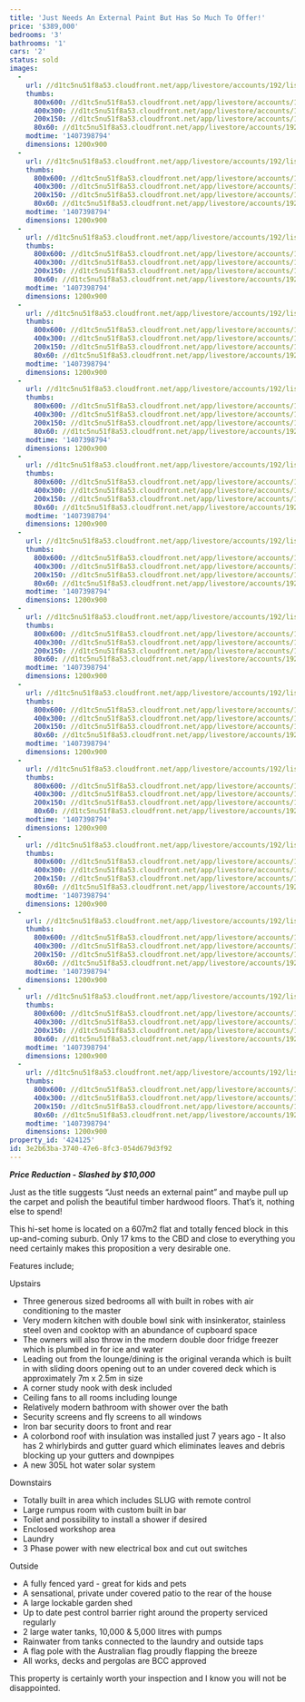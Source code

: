 ```yaml
---
title: 'Just Needs An External Paint But Has So Much To Offer!'
price: '$389,000'
bedrooms: '3'
bathrooms: '1'
cars: '2'
status: sold
images:
  -
    url: //d1tc5nu51f8a53.cloudfront.net/app/livestore/accounts/192/listings/212036/images/Front_7320893696_20140807060452.jpg
    thumbs:
      800x600: //d1tc5nu51f8a53.cloudfront.net/app/livestore/accounts/192/listings/212036/images/Front_7320893696_20140807060452_800x600.jpg
      400x300: //d1tc5nu51f8a53.cloudfront.net/app/livestore/accounts/192/listings/212036/images/Front_7320893696_20140807060452_400x300.jpg
      200x150: //d1tc5nu51f8a53.cloudfront.net/app/livestore/accounts/192/listings/212036/images/Front_7320893696_20140807060452_200x150.jpg
      80x60: //d1tc5nu51f8a53.cloudfront.net/app/livestore/accounts/192/listings/212036/images/Front_7320893696_20140807060452_80x60.jpg
    modtime: '1407398794'
    dimensions: 1200x900
  -
    url: //d1tc5nu51f8a53.cloudfront.net/app/livestore/accounts/192/listings/212036/images/Kitchen_9338698215_20140807060439.jpg
    thumbs:
      800x600: //d1tc5nu51f8a53.cloudfront.net/app/livestore/accounts/192/listings/212036/images/Kitchen_9338698215_20140807060439_800x600.jpg
      400x300: //d1tc5nu51f8a53.cloudfront.net/app/livestore/accounts/192/listings/212036/images/Kitchen_9338698215_20140807060439_400x300.jpg
      200x150: //d1tc5nu51f8a53.cloudfront.net/app/livestore/accounts/192/listings/212036/images/Kitchen_9338698215_20140807060439_200x150.jpg
      80x60: //d1tc5nu51f8a53.cloudfront.net/app/livestore/accounts/192/listings/212036/images/Kitchen_9338698215_20140807060439_80x60.jpg
    modtime: '1407398794'
    dimensions: 1200x900
  -
    url: //d1tc5nu51f8a53.cloudfront.net/app/livestore/accounts/192/listings/212036/images/Front-Deck_8143169452_20140807060443.jpg
    thumbs:
      800x600: //d1tc5nu51f8a53.cloudfront.net/app/livestore/accounts/192/listings/212036/images/Front-Deck_8143169452_20140807060443_800x600.jpg
      400x300: //d1tc5nu51f8a53.cloudfront.net/app/livestore/accounts/192/listings/212036/images/Front-Deck_8143169452_20140807060443_400x300.jpg
      200x150: //d1tc5nu51f8a53.cloudfront.net/app/livestore/accounts/192/listings/212036/images/Front-Deck_8143169452_20140807060443_200x150.jpg
      80x60: //d1tc5nu51f8a53.cloudfront.net/app/livestore/accounts/192/listings/212036/images/Front-Deck_8143169452_20140807060443_80x60.jpg
    modtime: '1407398794'
    dimensions: 1200x900
  -
    url: //d1tc5nu51f8a53.cloudfront.net/app/livestore/accounts/192/listings/212036/images/Living_4361834144_20140807060434.jpg
    thumbs:
      800x600: //d1tc5nu51f8a53.cloudfront.net/app/livestore/accounts/192/listings/212036/images/Living_4361834144_20140807060434_800x600.jpg
      400x300: //d1tc5nu51f8a53.cloudfront.net/app/livestore/accounts/192/listings/212036/images/Living_4361834144_20140807060434_400x300.jpg
      200x150: //d1tc5nu51f8a53.cloudfront.net/app/livestore/accounts/192/listings/212036/images/Living_4361834144_20140807060434_200x150.jpg
      80x60: //d1tc5nu51f8a53.cloudfront.net/app/livestore/accounts/192/listings/212036/images/Living_4361834144_20140807060434_80x60.jpg
    modtime: '1407398794'
    dimensions: 1200x900
  -
    url: //d1tc5nu51f8a53.cloudfront.net/app/livestore/accounts/192/listings/212036/images/Dining_688249636_20140807060437.jpg
    thumbs:
      800x600: //d1tc5nu51f8a53.cloudfront.net/app/livestore/accounts/192/listings/212036/images/Dining_688249636_20140807060437_800x600.jpg
      400x300: //d1tc5nu51f8a53.cloudfront.net/app/livestore/accounts/192/listings/212036/images/Dining_688249636_20140807060437_400x300.jpg
      200x150: //d1tc5nu51f8a53.cloudfront.net/app/livestore/accounts/192/listings/212036/images/Dining_688249636_20140807060437_200x150.jpg
      80x60: //d1tc5nu51f8a53.cloudfront.net/app/livestore/accounts/192/listings/212036/images/Dining_688249636_20140807060437_80x60.jpg
    modtime: '1407398794'
    dimensions: 1200x900
  -
    url: //d1tc5nu51f8a53.cloudfront.net/app/livestore/accounts/192/listings/212036/images/Rumpus_3883526348_20140807060448.jpg
    thumbs:
      800x600: //d1tc5nu51f8a53.cloudfront.net/app/livestore/accounts/192/listings/212036/images/Rumpus_3883526348_20140807060448_800x600.jpg
      400x300: //d1tc5nu51f8a53.cloudfront.net/app/livestore/accounts/192/listings/212036/images/Rumpus_3883526348_20140807060448_400x300.jpg
      200x150: //d1tc5nu51f8a53.cloudfront.net/app/livestore/accounts/192/listings/212036/images/Rumpus_3883526348_20140807060448_200x150.jpg
      80x60: //d1tc5nu51f8a53.cloudfront.net/app/livestore/accounts/192/listings/212036/images/Rumpus_3883526348_20140807060448_80x60.jpg
    modtime: '1407398794'
    dimensions: 1200x900
  -
    url: //d1tc5nu51f8a53.cloudfront.net/app/livestore/accounts/192/listings/212036/images/Untitled_HDR22_1613252917_20140807060501.jpg
    thumbs:
      800x600: //d1tc5nu51f8a53.cloudfront.net/app/livestore/accounts/192/listings/212036/images/Untitled_HDR22_1613252917_20140807060501_800x600.jpg
      400x300: //d1tc5nu51f8a53.cloudfront.net/app/livestore/accounts/192/listings/212036/images/Untitled_HDR22_1613252917_20140807060501_400x300.jpg
      200x150: //d1tc5nu51f8a53.cloudfront.net/app/livestore/accounts/192/listings/212036/images/Untitled_HDR22_1613252917_20140807060501_200x150.jpg
      80x60: //d1tc5nu51f8a53.cloudfront.net/app/livestore/accounts/192/listings/212036/images/Untitled_HDR22_1613252917_20140807060501_80x60.jpg
    modtime: '1407398794'
    dimensions: 1200x900
  -
    url: //d1tc5nu51f8a53.cloudfront.net/app/livestore/accounts/192/listings/212036/images/Outdoor-Area_3674613498_20140807060448.jpg
    thumbs:
      800x600: //d1tc5nu51f8a53.cloudfront.net/app/livestore/accounts/192/listings/212036/images/Outdoor-Area_3674613498_20140807060448_800x600.jpg
      400x300: //d1tc5nu51f8a53.cloudfront.net/app/livestore/accounts/192/listings/212036/images/Outdoor-Area_3674613498_20140807060448_400x300.jpg
      200x150: //d1tc5nu51f8a53.cloudfront.net/app/livestore/accounts/192/listings/212036/images/Outdoor-Area_3674613498_20140807060448_200x150.jpg
      80x60: //d1tc5nu51f8a53.cloudfront.net/app/livestore/accounts/192/listings/212036/images/Outdoor-Area_3674613498_20140807060448_80x60.jpg
    modtime: '1407398794'
    dimensions: 1200x900
  -
    url: //d1tc5nu51f8a53.cloudfront.net/app/livestore/accounts/192/listings/212036/images/Bathroom_1536900205_20140807060429.jpg
    thumbs:
      800x600: //d1tc5nu51f8a53.cloudfront.net/app/livestore/accounts/192/listings/212036/images/Bathroom_1536900205_20140807060429_800x600.jpg
      400x300: //d1tc5nu51f8a53.cloudfront.net/app/livestore/accounts/192/listings/212036/images/Bathroom_1536900205_20140807060429_400x300.jpg
      200x150: //d1tc5nu51f8a53.cloudfront.net/app/livestore/accounts/192/listings/212036/images/Bathroom_1536900205_20140807060429_200x150.jpg
      80x60: //d1tc5nu51f8a53.cloudfront.net/app/livestore/accounts/192/listings/212036/images/Bathroom_1536900205_20140807060429_80x60.jpg
    modtime: '1407398794'
    dimensions: 1200x900
  -
    url: //d1tc5nu51f8a53.cloudfront.net/app/livestore/accounts/192/listings/212036/images/Bed3_3105701087_20140807060425.jpg
    thumbs:
      800x600: //d1tc5nu51f8a53.cloudfront.net/app/livestore/accounts/192/listings/212036/images/Bed3_3105701087_20140807060425_800x600.jpg
      400x300: //d1tc5nu51f8a53.cloudfront.net/app/livestore/accounts/192/listings/212036/images/Bed3_3105701087_20140807060425_400x300.jpg
      200x150: //d1tc5nu51f8a53.cloudfront.net/app/livestore/accounts/192/listings/212036/images/Bed3_3105701087_20140807060425_200x150.jpg
      80x60: //d1tc5nu51f8a53.cloudfront.net/app/livestore/accounts/192/listings/212036/images/Bed3_3105701087_20140807060425_80x60.jpg
    modtime: '1407398794'
    dimensions: 1200x900
  -
    url: //d1tc5nu51f8a53.cloudfront.net/app/livestore/accounts/192/listings/212036/images/Bed1_2115748007_20140807060426.jpg
    thumbs:
      800x600: //d1tc5nu51f8a53.cloudfront.net/app/livestore/accounts/192/listings/212036/images/Bed1_2115748007_20140807060426_800x600.jpg
      400x300: //d1tc5nu51f8a53.cloudfront.net/app/livestore/accounts/192/listings/212036/images/Bed1_2115748007_20140807060426_400x300.jpg
      200x150: //d1tc5nu51f8a53.cloudfront.net/app/livestore/accounts/192/listings/212036/images/Bed1_2115748007_20140807060426_200x150.jpg
      80x60: //d1tc5nu51f8a53.cloudfront.net/app/livestore/accounts/192/listings/212036/images/Bed1_2115748007_20140807060426_80x60.jpg
    modtime: '1407398794'
    dimensions: 1200x900
  -
    url: //d1tc5nu51f8a53.cloudfront.net/app/livestore/accounts/192/listings/212036/images/Bed2_6370373857_20140807060431.jpg
    thumbs:
      800x600: //d1tc5nu51f8a53.cloudfront.net/app/livestore/accounts/192/listings/212036/images/Bed2_6370373857_20140807060431_800x600.jpg
      400x300: //d1tc5nu51f8a53.cloudfront.net/app/livestore/accounts/192/listings/212036/images/Bed2_6370373857_20140807060431_400x300.jpg
      200x150: //d1tc5nu51f8a53.cloudfront.net/app/livestore/accounts/192/listings/212036/images/Bed2_6370373857_20140807060431_200x150.jpg
      80x60: //d1tc5nu51f8a53.cloudfront.net/app/livestore/accounts/192/listings/212036/images/Bed2_6370373857_20140807060431_80x60.jpg
    modtime: '1407398794'
    dimensions: 1200x900
  -
    url: //d1tc5nu51f8a53.cloudfront.net/app/livestore/accounts/192/listings/212036/images/Backyard2_7400341127_20140807060457.jpg
    thumbs:
      800x600: //d1tc5nu51f8a53.cloudfront.net/app/livestore/accounts/192/listings/212036/images/Backyard2_7400341127_20140807060457_800x600.jpg
      400x300: //d1tc5nu51f8a53.cloudfront.net/app/livestore/accounts/192/listings/212036/images/Backyard2_7400341127_20140807060457_400x300.jpg
      200x150: //d1tc5nu51f8a53.cloudfront.net/app/livestore/accounts/192/listings/212036/images/Backyard2_7400341127_20140807060457_200x150.jpg
      80x60: //d1tc5nu51f8a53.cloudfront.net/app/livestore/accounts/192/listings/212036/images/Backyard2_7400341127_20140807060457_80x60.jpg
    modtime: '1407398794'
    dimensions: 1200x900
  -
    url: //d1tc5nu51f8a53.cloudfront.net/app/livestore/accounts/192/listings/212036/images/Backyard_8256112971_20140807060459.jpg
    thumbs:
      800x600: //d1tc5nu51f8a53.cloudfront.net/app/livestore/accounts/192/listings/212036/images/Backyard_8256112971_20140807060459_800x600.jpg
      400x300: //d1tc5nu51f8a53.cloudfront.net/app/livestore/accounts/192/listings/212036/images/Backyard_8256112971_20140807060459_400x300.jpg
      200x150: //d1tc5nu51f8a53.cloudfront.net/app/livestore/accounts/192/listings/212036/images/Backyard_8256112971_20140807060459_200x150.jpg
      80x60: //d1tc5nu51f8a53.cloudfront.net/app/livestore/accounts/192/listings/212036/images/Backyard_8256112971_20140807060459_80x60.jpg
    modtime: '1407398794'
    dimensions: 1200x900
property_id: '424125'
id: 3e2b63ba-3740-47e6-8fc3-054d679d3f92
---
```

***Price Reduction - Slashed by $10,000***

Just as the title suggests “Just needs an external paint” and maybe pull up the carpet and polish the beautiful timber hardwood floors. That’s it, nothing else to spend!

This hi-set home is located on a 607m2 flat and totally fenced block in this up-and-coming suburb. Only 17 kms to the CBD and close to everything you need certainly makes this proposition a very desirable one.

Features include;

Upstairs
*  Three generous sized bedrooms all with built in robes with air conditioning to the master
*  Very modern kitchen with double bowl sink with insinkerator, stainless steel oven and cooktop with an abundance of cupboard space
*  The owners will also throw in the modern double door fridge freezer which is plumbed in for ice and water
*  Leading out from the lounge/dining is the original veranda which is built in with sliding doors opening out to an under covered deck which is approximately 7m x 2.5m in size
*  A corner study nook with desk included
*  Ceiling fans to all rooms including lounge
*  Relatively modern bathroom with shower over the bath
*  Security screens and fly screens to all windows
*  Iron bar security doors to front and rear
*  A colorbond roof with insulation was installed just 7 years ago - It also has 2 whirlybirds and gutter guard which eliminates leaves and debris blocking up your gutters and downpipes
*  A new 305L hot water solar system

Downstairs
*  Totally built in area which includes SLUG with remote control
*  Large rumpus room with custom built in bar
*  Toilet and possibility to install a shower if desired
*  Enclosed workshop area
*  Laundry
*  3 Phase power with new electrical box and cut out switches

Outside

*  A fully fenced yard - great for kids and pets
*  A sensational, private under covered patio to the rear of the house
*  A large lockable garden shed
*  Up to date pest control barrier right around the property serviced regularly
*  2 large water tanks, 10,000 & 5,000 litres with pumps
*  Rainwater from tanks connected to the laundry and outside taps
*  A flag pole with the Australian flag proudly flapping the breeze
*  All works, decks and pergolas are BCC approved

This property is certainly worth your inspection and I know you will not be disappointed.